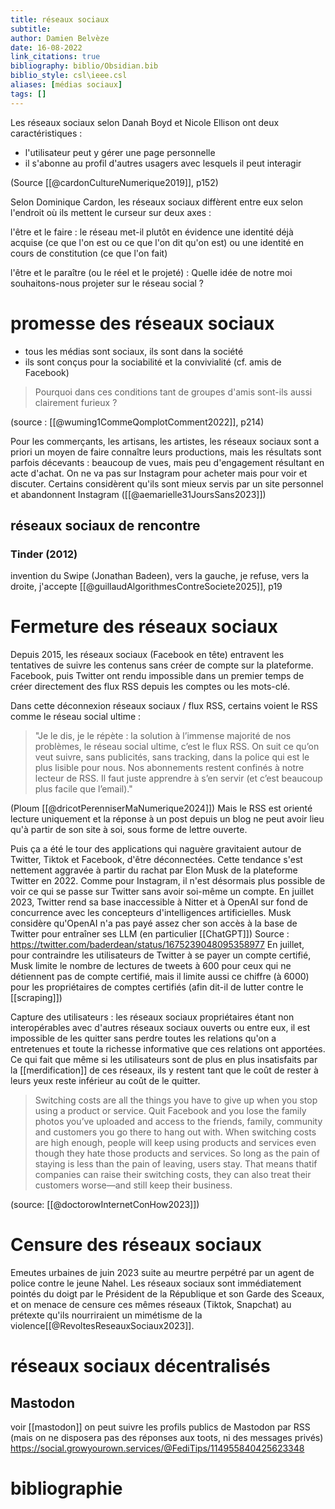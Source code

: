 ```yaml
---
title: réseaux sociaux
subtitle:
author: Damien Belvèze
date: 16-08-2022
link_citations: true
bibliography: biblio/Obsidian.bib
biblio_style: csl\ieee.csl
aliases: [médias sociaux]
tags: []
---
```


Les réseaux sociaux selon Danah Boyd et Nicole Ellison ont deux caractéristiques : 

- l'utilisateur peut y gérer une page personnelle
- il s'abonne au profil d'autres usagers avec lesquels il peut interagir

(Source [[@cardonCultureNumerique2019]], p152)

Selon Dominique Cardon, les réseaux sociaux diffèrent entre eux selon l'endroit où ils mettent le curseur sur deux axes : 

l'être et le faire : le réseau met-il plutôt en évidence une identité déjà acquise (ce que l'on est ou ce que l'on dit qu'on est) ou une identité en cours de constitution (ce que l'on fait)

l'être et le paraître (ou le réel et le projeté) : Quelle idée de notre moi souhaitons-nous projeter sur  le réseau social ? 

# promesse des réseaux sociaux

- tous les médias sont sociaux, ils sont dans la société
- ils sont conçus pour la sociabilité et la convivialité (cf. amis de Facebook)

> Pourquoi dans ces conditions tant de groupes d'amis sont-ils aussi clairement furieux ? 

(source : [[@wuming1CommeQomplotComment2022]], p214)

Pour les commerçants, les artisans, les artistes, les réseaux sociaux sont a priori un moyen de faire connaître leurs productions, mais les résultats sont parfois décevants : beaucoup de vues, mais peu d'engagement résultant en acte d'achat. On ne va pas sur Instagram pour acheter mais pour voir et discuter. Certains considèrent qu'ils sont mieux servis par un site personnel et abandonnent Instagram ([[@aemarielle31JoursSans2023]])


## réseaux sociaux de rencontre

### Tinder (2012)

invention du Swipe (Jonathan Badeen), vers la gauche, je refuse, vers la droite, j'accepte [[@guillaudAlgorithmesContreSociete2025]], p19

# Fermeture des réseaux sociaux

Depuis 2015, les réseaux sociaux (Facebook en tête) entravent les tentatives de suivre les contenus sans créer de compte sur la plateforme. Facebook, puis Twitter ont rendu impossible dans un premier temps de créer directement des flux RSS depuis les comptes ou les mots-clé. 

Dans cette déconnexion réseaux sociaux / flux RSS, certains voient le RSS comme le réseau social ultime : 

> "Je le dis, je le répète : la solution à l’immense majorité de nos problèmes, le réseau social ultime, c’est le flux RSS. On suit ce qu’on veut suivre, sans publicités, sans tracking, dans la police qui est le plus lisible pour nous. Nos abonnements restent confinés à notre lecteur de RSS. Il faut juste apprendre à s’en servir (et c’est beaucoup plus facile que l’email)."

(Ploum [[@dricotPerenniserMaNumerique2024]])
Mais le RSS est orienté lecture uniquement et la réponse à un post depuis un blog ne peut avoir lieu qu'à partir de son site à soi, sous forme de lettre ouverte. 

Puis ça a été le tour des applications qui naguère gravitaient autour de Twitter, Tiktok et Facebook, d'être déconnectées. 
Cette tendance s'est nettement aggravée à partir du rachat par Elon Musk de la plateforme Twitter en 2022. 
Comme pour Instagram, il n'est désormais plus possible de voir ce qui se passe sur Twitter sans avoir soi-même un compte. 
En juillet 2023, Twitter rend sa base inaccessible à Nitter et à OpenAI sur fond de concurrence avec les concepteurs d'intelligences artificielles. Musk considère qu'OpenAI n'a pas payé assez cher son accès à la base de Twitter pour entraîner ses LLM (en particulier [[ChatGPT]])
Source : https://twitter.com/baderdean/status/1675239048095358977
En juillet, pour contraindre les utilisateurs de Twitter à se payer un compte certifié, Musk limite le nombre de lectures de tweets à 600 pour ceux qui ne détiennent pas de compte certifié, mais il limite aussi ce chiffre (à 6000) pour les propriétaires de comptes certifiés (afin dit-il de lutter contre le [[scraping]])

Capture des utilisateurs : les réseaux sociaux propriétaires étant non interopérables avec d'autres réseaux sociaux ouverts ou entre eux, il est impossible de les quitter sans perdre toutes les relations qu'on a entretenues et toute la richesse informative que ces relations ont apportées. Ce qui fait que même si les utilisateurs sont de plus en plus insatisfaits par la [[merdification]] de ces réseaux, ils y restent tant que le coût de rester à leurs yeux reste inférieur au coût de le quitter. 

> Switching costs are all the things you have to give up when you stop using a product or service. Quit Facebook and you lose the family photos you’ve uploaded and access to the friends, family, community and customers you go there to hang out with.
> When switching costs are high enough, people will keep using products and services even though they hate those products and services. So long as the pain of staying is less than the pain of leaving, users stay. That means thatif companies can raise their switching costs, they can also treat their customers worse—and still keep their business.

(source: [[@doctorowInternetConHow2023]])
# Censure des réseaux sociaux

Emeutes urbaines de juin 2023 suite au meurtre perpétré par un agent de police contre le jeune Nahel. Les réseaux sociaux sont immédiatement pointés du doigt par le Président de la République et son Garde des Sceaux, et on menace de censure ces mêmes réseaux (Tiktok, Snapchat) au prétexte qu'ils nourriraient un mimétisme de la violence[[@RevoltesReseauxSociaux2023]]. 

# réseaux sociaux décentralisés

## Mastodon

voir [[mastodon]]
on peut suivre les profils publics de Mastodon par RSS (mais on ne disposera pas des réponses aux toots, ni des messages privés)
https://social.growyourown.services/@FediTips/114955840425623348





# bibliographie

